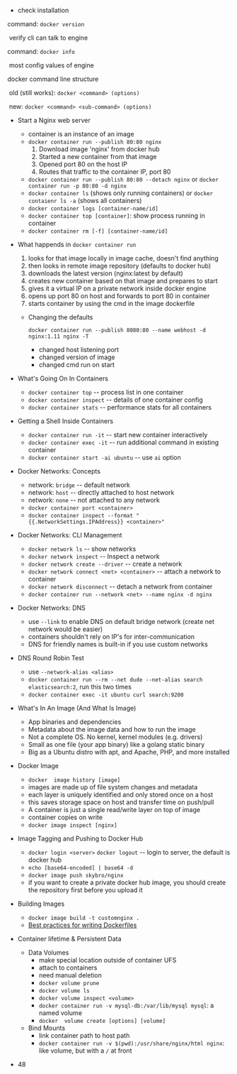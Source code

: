 * check installation

command: `docker version`

​	verify cli can talk to engine

command: `docker info`

​	most config values of engine

docker command line structure

​	old (still works): `docker <command> (options)`

​	new: `docker <command> <sub-command> (options)`

* Start a Nginx web server

  * container is an instance of an image
  * `docker container run --publish 80:80 nginx`
    1. Download image 'nginx' from docker hub
    2. Started a new container from that image
    3. Opened port 80 on the host IP
    4. Routes that traffic to the container IP, port 80
  * `docker container run --publish 80:80 --detach nginx` or `docker container run -p 80:80 -d nginx`
  * `docker container ls` (shows only running containers) or `docker contaienr ls -a` (shows all containers)
  * `docker container logs [container-name/id]`
  * `docker container top [container]`: show process running in container
  * `docker container rm [-f] [container-name/id]`

* What happends in `docker container run`

  1. looks for that image locally in image cache, doesn't find anything
  2. then looks in remote image repository (defaults to docker hub)
  3. downloads the latest version (nginx:latest by default)
  4. creates new container based on that image and prepares to start
  5. gives it a virtual IP on a private network inside docker engine
  6. opens up port 80 on host and forwards to port 80 in container
  7. starts container by using the cmd in the image dockerfile

  * Changing the defaults

    `docker container run --publish 8080:80 --name webhost -d nginx:1.11 nginx -T`

    * changed host listening port
    * changed version of image
    * changed cmd run on start

* What's Going On In Containers

  * `docker container top` -- process list in one container
  * `docker container inspect` -- details of one container config
  * `docker container stats` -- performance stats for all containers

* Getting a Shell Inside Containers

  * `docker container run -it` -- start new container interactively
  * `docker container exec -it` -- run additional command in existing container
  * `docker container start -ai ubuntu` -- use `ai` option

* Docker Networks: Concepts

  * network: `bridge` -- default network
  * network: `host` -- directly attached to host network
  * network: `none` -- not attached to any network
  * `docker container port <container>`
  * `docker container inspect --format "{{.NetworkSettings.IPAddress}} <container>"` 

* Docker Networks: CLI Management
  * `docker network ls` -- show networks
  * `docker network inspect` -- Inspect a network
  * `docker network create --driver` -- create a network
  * `docker network connect <net> <container>` -- attach a network to container
  * `docker network disconnect` -- detach a network from container
  * `docker container run --network <net> --name nginx -d nginx`
  
* Docker Networks: DNS
  * use `--link` to enable DNS on default bridge network (create net network would be easier)
  * containers shouldn't rely on IP's for inter-communication
  * DNS for friendly names is built-in if you use custom networks
  
* DNS Round Robin Test
  * use `--network-alias <alias>` 
  * `docker container run --rm --net dude --net-alias search elasticsearch:2`, run this two times
  * `docker container exec -it ubuntu curl search:9200`
  
* What's In An Image (And What Is Image)
  * App binaries and dependencies
  * Metadata about the image data and how to run the image
  * Not a complete OS. No kernel, kernel modules (e.g. drivers)
  * Small as one file (your app binary) like a golang static binary
  * Big as a Ubuntu distro with apt, and Apache, PHP, and more installed

* Docker Image
  * `docker  image history [image]`
  * images are made up of file system changes and metadata
  * each layer is uniquely identified and only stored once on a host
  * this saves storage space on host and transfer time on push/pull
  * A container is just a single read/write layer on top of image
  * container copies on write
  * `docker image inspect [nginx]`
  
* Image Tagging and Pushing to Docker Hub
  * `docker login <server>` `docker logout` -- login to server, the default is docker hub
  * `echo [base64-encoded] | base64 -d`
  * `docker image push skybro/nginx`
  * if you want to create a private docker hub image, you should create the repository first before you upload it
  
* Building Images

  * `docker image build -t customnginx .`
  * [Best practices for writing Dockerfiles](https://docs.docker.com/develop/develop-images/dockerfile_best-practices/)

* Container lifetime & Persistent Data

  * Data Volumes
    * make special location outside of container UFS
    * attach to containers
    * need manual deletion
    * `docker volume prune`
    * `docker volume ls`
    * `docker volume inspect <volume>`
    * `docker container run -v mysql-db:/var/lib/mysql mysql`: a named volume
    * `docker  volume create [options] [volume]`
  * Bind Mounts
    * link container path to host path
    * `docker container run -v $(pwd):/usr/share/nginx/html nginx`: like volume, but with a `/` at front

* 48